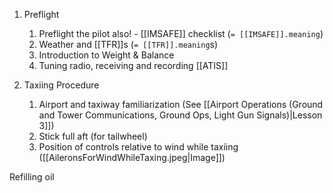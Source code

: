 
1. Preflight
	1. Preflight the pilot also! - [[IMSAFE]] checklist (`= [[IMSAFE]].meaning`)
	2. Weather and [[TFR]]s (`= [[TFR]].meaning`s)
	3. Introduction to Weight & Balance
	4. Tuning radio, receiving and recording [[ATIS]]


2. Taxiing Procedure
	1. Airport and taxiway familiarization (See [[Airport Operations (Ground and Tower Communications, Ground Ops, Light Gun Signals)|Lesson 3]])
	2. Stick full aft (for tailwheel)
	3. Position of controls relative to wind while taxiing ([[AileronsForWindWhileTaxing.jpeg|Image]])

Refilling oil